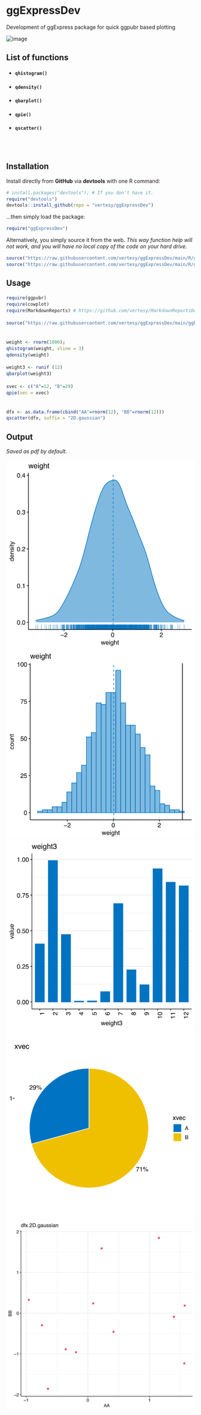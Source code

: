 # ggExpressDev

Development of ggExpress package for quick ggpubr based plotting

<img width="706" alt="image" src="https://user-images.githubusercontent.com/5101911/99193282-4c06b980-2778-11eb-8c74-37293a8a245c.png">

## List of functions

- #### `qhistogram()`

- #### `qdensity()`

- #### `qbarplot()`

- #### `qpie()`

- #### `qscatter()`



<br><br>

## Installation

Install directly from **GitHub** via **devtools** with one R command:

```R
# install.packages("devtools"); # If you don't have it.
require("devtools")
devtools::install_github(repo = "vertesy/ggExpressDev")
```

...then simply load the package:

```R
require("ggExpressDev")
```

Alternatively, you simply source it from the web. 
*This way function help will not work, and you will have no local copy of the code on your hard drive.*

```r
source("https://raw.githubusercontent.com/vertesy/ggExpressDev/main/R/ggExpress.functions.R")
source("https://raw.githubusercontent.com/vertesy/ggExpressDev/main/R/ggExpress.auxiliary.functions.R")
```


## Usage


```r
require(ggpubr)
require(cowplot)
require(MarkdownReports) # https://github.com/vertesy/MarkdownReportsDev

source("https://raw.githubusercontent.com/vertesy/ggExpressDev/main/ggExpress.functions.R")


weight <- rnorm(1000); 
qhistogram(weight, vline = 3)
qdensity(weight)

weight3 <- runif (12)
qbarplot(weight3)

xvec <- c("A"=12, "B"=29)
qpie(vec = xvec)


dfx <- as.data.frame(cbind("AA"=rnorm(12), "BB"=rnorm(12)))
qscatter(dfx, suffix = "2D.gaussian")

```

## Output

*Saved as pdf by default.* 

![weight.dens](README.assets/weight.dens.png)
![weight.hist](README.assets/weight.hist.png)
![weight3.bar](README.assets/weight3.bar.png)
![xvec.pie](README.assets/xvec.pie.png)
![dfx.2D.gaussian.scatter](README.assets/dfx.2D.gaussian.scatter.png)

